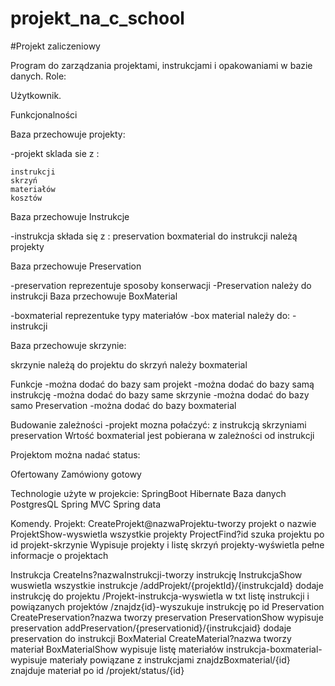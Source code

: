 # projekt_na_c_school
#Projekt zaliczeniowy 

Program do zarządzania projektami, instrukcjami i opakowaniami w bazie danych.
Role:

Użytkownik.

Funkcjonalności

Baza przechowuje projekty:

  -projekt sklada sie z :
	
    instrukcji
    skrzyń
    materiałów
    kosztów
		
Baza przechowuje Instrukcje

  -instrukcja składa się z :
    preservation
    boxmaterial
    do instrukcji należą projekty
		
Baza przechowuje Preservation

  -preservation reprezentuje sposoby konserwacji
  -Preservation należy do instrukcji
Baza przechowuje BoxMaterial

  -boxmaterial reprezentuke  typy materiałów 
  -box material należy do:
    -instrukcji

		
Baza przechowuje skrzynie:

 skrzynie należą do projektu
 do skrzyń należy boxmaterial
 
Funkcje
-można dodać do bazy sam projekt
-można dodać do bazy samą instrukcję
-można dodać do bazy same skrzynie
-można dodać do bazy samo Preservation
-można dodać do bazy boxmaterial

Budowanie zależności
-projekt mozna połaćzyć:
  z instrukcją
  skrzyniami
  preservation
Wrtość boxmaterial jest pobierana w zależności od instrukcji

Projektom można nadać status:

Ofertowany
Zamówiony
gotowy

Technologie użyte w projekcie:
SpringBoot
Hibernate
Baza danych PostgresQL
Spring MVC
Spring data
    

Komendy.
Projekt:
CreateProjekt@nazwaProjektu-tworzy projekt o nazwie
ProjektShow-wyswietla wszystkie projekty
ProjectFind?id szuka projektu po id 
projekt-skrzynie Wypisuje projekty i listę skrzyń
projekty-wyświetla pełne informacje o projektach




Instrukcja
CreateIns?nazwaInstrukcji-tworzy instrukcję
InstrukcjaShow wuswietla wszystkie instrukcje
/addProjekt/{projektId}/{instrukcjaId} dodaje instrukcję do projektu 
/Projekt-instrukcja-wyswietla w txt listę instrukcji i powiązanych projektów 
/znajdz{id}-wyszukuje instrukcję po id
Preservation
CreatePreservation?nazwa tworzy preservation
PreservationShow wypisuje preservation
addPreservation/{preservationid}/{instrukcjaid} dodaje preservation do instrukcji 
BoxMaterial
CreateMaterial?nazwa tworzy materiał
BoxMaterialShow wypisuje listę materiałów
instrukcja-boxmaterial-wypisuje materiały powiązane z instrukcjami 
znajdzBoxmaterial/{id} znajduje materiał po id 
/projekt/status/{id}
 

    
  
